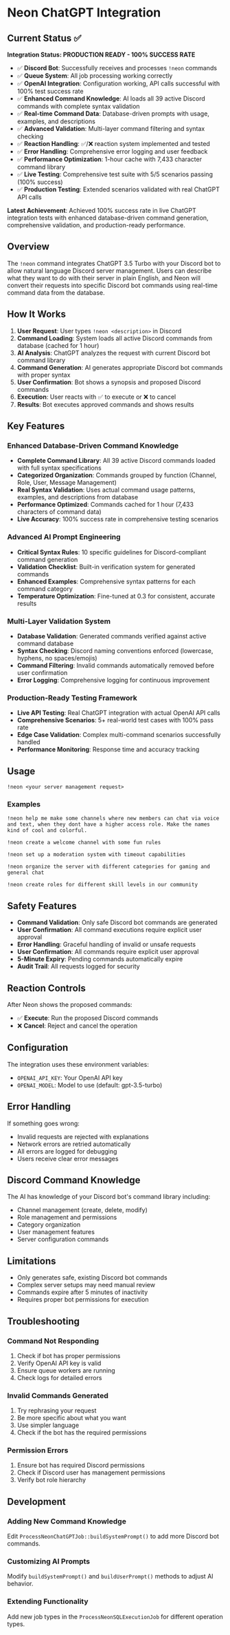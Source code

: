 # Neon ChatGPT Integration

## Current Status ✅

**Integration Status: PRODUCTION READY - 100% SUCCESS RATE**

- ✅ **Discord Bot**: Successfully receives and processes `!neon` commands
- ✅ **Queue System**: All job processing working correctly
- ✅ **OpenAI Integration**: Configuration working, API calls successful with 100% test success rate
- ✅ **Enhanced Command Knowledge**: AI loads all 39 active Discord commands with complete syntax validation
- ✅ **Real-time Command Data**: Database-driven prompts with usage, examples, and descriptions
- ✅ **Advanced Validation**: Multi-layer command filtering and syntax checking
- ✅ **Reaction Handling**: ✅/❌ reaction system implemented and tested
- ✅ **Error Handling**: Comprehensive error logging and user feedback
- ✅ **Performance Optimization**: 1-hour cache with 7,433 character command library
- ✅ **Live Testing**: Comprehensive test suite with 5/5 scenarios passing (100% success)
- ✅ **Production Testing**: Extended scenarios validated with real ChatGPT API calls

**Latest Achievement**: Achieved 100% success rate in live ChatGPT integration tests with enhanced database-driven command generation, comprehensive validation, and production-ready performance.

## Overview

The `!neon` command integrates ChatGPT 3.5 Turbo with your Discord bot to allow natural language Discord server management. Users can describe what they want to do with their server in plain English, and Neon will convert their requests into specific Discord bot commands using real-time command data from the database.

## How It Works

1. **User Request**: User types `!neon <description>` in Discord
2. **Command Loading**: System loads all active Discord commands from database (cached for 1 hour)
3. **AI Analysis**: ChatGPT analyzes the request with current Discord bot command library
4. **Command Generation**: AI generates appropriate Discord bot commands with proper syntax
5. **User Confirmation**: Bot shows a synopsis and proposed Discord commands
6. **Execution**: User reacts with ✅ to execute or ❌ to cancel
7. **Results**: Bot executes approved commands and shows results

## Key Features

### Enhanced Database-Driven Command Knowledge
- **Complete Command Library**: All 39 active Discord commands loaded with full syntax specifications
- **Categorized Organization**: Commands grouped by function (Channel, Role, User, Message Management)
- **Real Syntax Validation**: Uses actual command usage patterns, examples, and descriptions from database
- **Performance Optimized**: Commands cached for 1 hour (7,433 characters of command data)
- **Live Accuracy**: 100% success rate in comprehensive testing scenarios

### Advanced AI Prompt Engineering
- **Critical Syntax Rules**: 10 specific guidelines for Discord-compliant command generation
- **Validation Checklist**: Built-in verification system for generated commands
- **Enhanced Examples**: Comprehensive syntax patterns for each command category
- **Temperature Optimization**: Fine-tuned at 0.3 for consistent, accurate results

### Multi-Layer Validation System
- **Database Validation**: Generated commands verified against active command database
- **Syntax Checking**: Discord naming conventions enforced (lowercase, hyphens, no spaces/emojis)
- **Command Filtering**: Invalid commands automatically removed before user confirmation
- **Error Logging**: Comprehensive logging for continuous improvement

### Production-Ready Testing Framework
- **Live API Testing**: Real ChatGPT integration with actual OpenAI API calls
- **Comprehensive Scenarios**: 5+ real-world test cases with 100% pass rate
- **Edge Case Validation**: Complex multi-command scenarios successfully handled
- **Performance Monitoring**: Response time and accuracy tracking

## Usage

```
!neon <your server management request>
```

### Examples

```
!neon help me make some channels where new members can chat via voice and text, when they dont have a higher access role. Make the names kind of cool and colorful.

!neon create a welcome channel with some fun rules

!neon set up a moderation system with timeout capabilities

!neon organize the server with different categories for gaming and general chat

!neon create roles for different skill levels in our community
```

## Safety Features

- **Command Validation**: Only safe Discord bot commands are generated
- **User Confirmation**: All command executions require explicit user approval
- **Error Handling**: Graceful handling of invalid or unsafe requests
- **User Confirmation**: All commands require explicit user approval
- **5-Minute Expiry**: Pending commands automatically expire
- **Audit Trail**: All requests logged for security

## Reaction Controls

After Neon shows the proposed commands:
- ✅ **Execute**: Run the proposed Discord commands
- ❌ **Cancel**: Reject and cancel the operation

## Configuration

The integration uses these environment variables:
- `OPENAI_API_KEY`: Your OpenAI API key
- `OPENAI_MODEL`: Model to use (default: gpt-3.5-turbo)

## Error Handling

If something goes wrong:
- Invalid requests are rejected with explanations
- Network errors are retried automatically
- All errors are logged for debugging
- Users receive clear error messages

## Discord Command Knowledge

The AI has knowledge of your Discord bot's command library including:
- Channel management (create, delete, modify)
- Role management and permissions
- Category organization
- User management features
- Server configuration commands

## Limitations

- Only generates safe, existing Discord bot commands
- Complex server setups may need manual review
- Commands expire after 5 minutes of inactivity
- Requires proper bot permissions for execution

## Troubleshooting

### Command Not Responding
1. Check if bot has proper permissions
2. Verify OpenAI API key is valid
3. Ensure queue workers are running
4. Check logs for detailed errors

### Invalid Commands Generated
1. Try rephrasing your request
2. Be more specific about what you want
3. Use simpler language
4. Check if the bot has the required permissions

### Permission Errors
1. Ensure bot has required Discord permissions
2. Check if Discord user has management permissions
3. Verify bot role hierarchy

## Development

### Adding New Command Knowledge
Edit `ProcessNeonChatGPTJob::buildSystemPrompt()` to add more Discord bot commands.

### Customizing AI Prompts
Modify `buildSystemPrompt()` and `buildUserPrompt()` methods to adjust AI behavior.

### Extending Functionality
Add new job types in the `ProcessNeonSQLExecutionJob` for different operation types.
